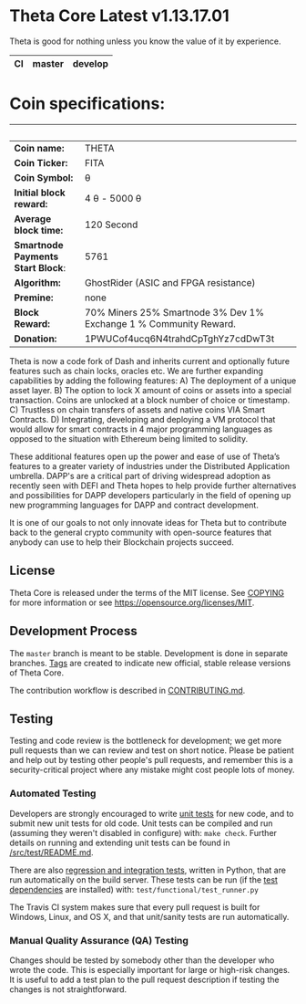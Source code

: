 Theta Core Latest v1.13.17.01
===========================
Theta is good for nothing unless you know the value of it by experience.

|CI|master|develop|
|-|-|-|

# Coin specifications:
&nbsp; | &nbsp;
------ | ------
**Coin name:** | THETA
**Coin Ticker:** | FITA
**Coin Symbol:** | θ
**Initial block reward:** | 4 θ - 5000 θ
**Average block time:** | 120 Second
**Smartnode Payments Start Block**: | 5761
**Algorithm:** | GhostRider (ASIC and FPGA resistance)
**Premine:** | none
**Block Reward:** | 70% Miners 25% Smartnode 3% Dev 1% Exchange 1 % Community Reward.
**Donation:** | 1PWUCof4ucq6N4trahdCpTghYz7cdDwT3t

Theta is now a code fork of Dash and inherits current and optionally future features such as chain locks, oracles etc. We are further expanding capabilities by adding the following features:
A)	The deployment of a unique asset layer.
B)	The option to lock X amount of coins or assets into a special transaction. Coins are unlocked at a block number of choice or timestamp.
C)	Trustless on chain transfers of assets and native coins VIA Smart Contracts.
D)	Integrating, developing and deploying a VM protocol that would allow for smart contracts in 4 major programming languages as opposed to the situation with Ethereum being limited to solidity.

These additional features open up the power and ease of use of Theta’s features to a greater variety of industries under the Distributed Application umbrella. DAPP's are a critical part of driving widespread adoption as recently seen with DEFI and Theta hopes to help provide further alternatives and possibilities for DAPP developers particularly in the field of opening up new programming languages for DAPP and contract development.

It is one of our goals to not only innovate ideas for Theta but to contribute back to the general crypto community with open-source features that anybody can use to help their Blockchain projects succeed.


License
-------

Theta Core is released under the terms of the MIT license. See [COPYING](COPYING) for more
information or see https://opensource.org/licenses/MIT.

Development Process
-------------------

The `master` branch is meant to be stable. Development is done in separate branches.
[Tags](https://github.com/theta/theta/tags) are created to indicate new official,
stable release versions of Theta Core.

The contribution workflow is described in [CONTRIBUTING.md](CONTRIBUTING.md).

Testing
-------

Testing and code review is the bottleneck for development; we get more pull
requests than we can review and test on short notice. Please be patient and help out by testing
other people's pull requests, and remember this is a security-critical project where any mistake might cost people
lots of money.

### Automated Testing

Developers are strongly encouraged to write [unit tests](src/test/README.md) for new code, and to
submit new unit tests for old code. Unit tests can be compiled and run
(assuming they weren't disabled in configure) with: `make check`. Further details on running
and extending unit tests can be found in [/src/test/README.md](/src/test/README.md).

There are also [regression and integration tests](/test), written
in Python, that are run automatically on the build server.
These tests can be run (if the [test dependencies](/test) are installed) with: `test/functional/test_runner.py`

The Travis CI system makes sure that every pull request is built for Windows, Linux, and OS X, and that unit/sanity tests are run automatically.

### Manual Quality Assurance (QA) Testing

Changes should be tested by somebody other than the developer who wrote the
code. This is especially important for large or high-risk changes. It is useful
to add a test plan to the pull request description if testing the changes is
not straightforward.
